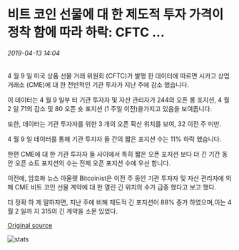 # 비트 코인 선물에 대 한 제도적 투자 가격이 정착 함에 따라 하락: CFTC ...

###### 2019-04-13 14:04

4 월 9 일 미국 상품 선물 거래 위원회 (CFTC)가 발행 한 데이터에 따르면 시카고 상업 거래소 (CME)에 대 한 전반적인 기관 투자가 지난 주에 감소 했습니다.

이 데이터는 4 월 9 일부 터 기관 투자자 및 자산 관리자가 244의 오픈 롱 포지션, 4 월 2 일 71의 감소 및 80 오픈 숏 포지션 (1 주일 이전)을가지고 있음을 보여줍니다.

또한, 데이터는 기관 투자자를 위한 3 개의 오픈 확산 위치를 보여, 32 이전 주 미만.

4 월 9 일 데이터를 통해 기관 투자자 들 간의 짧은 포지션 수는 11% 하락 했습니다.

한편 CME에 대 한 기관 투자자 들 사이에서 특히 짧은 오픈 포지션 보다 더 긴 기간 동안 오픈 쇼트 포지션의 수는 전체 오픈 포지션 수에 우선 합니다.

이전에, 암호화 뉴스 아울렛 Bitcoinist은 이전 주 동안 기관 투자자 및 자산 관리자에 의해 CME 비트 코인 선물 계약에 대 한 열린 긴 위치의 수가 급증 했다고 보고 했다.

더 정확 하 게 말하자면, 지난 주에 비해 제도적 긴 포지션이 88% 증가 하였으며,이는 4 월 2 일까 지 315의 긴 계약을 소문 있었다.

[Original source](https://cointelegraph.com/news/institutional-investment-in-bitcoin-futures-drops-as-price-settles-cftc)

![stats](https://c.statcounter.com/11760860/0/a89fa40b/1/ "stats")